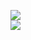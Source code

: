 [![](https://img.shields.io/badge/Made%20With-Github%20Spray-lightgrey.svg?style=for-the-badge&logo=github)](https://github.com/Annihil/github-spray#10258)  
[![](https://i.imgur.com/2DrTn0Z.gif)](https://github.com/Annihil/github-spray)